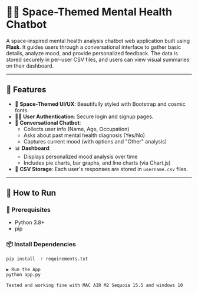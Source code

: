# 🧠🚀 Space-Themed Mental Health Chatbot

A space-inspired mental health analysis chatbot web application built using **Flask**. It guides users through a conversational interface to gather basic details, analyze mood, and provide personalized feedback. The data is stored securely in per-user CSV files, and users can view visual summaries on their dashboard.

---

## 🌌 Features

- 🌠 **Space-Themed UI/UX**: Beautifully styled with Bootstrap and cosmic fonts.
- 🧑‍💼 **User Authentication**: Secure login and signup pages.
- 🤖 **Conversational Chatbot**:
  - Collects user info (Name, Age, Occupation)
  - Asks about past mental health diagnosis (Yes/No)
  - Captures current mood (with options and "Other" analysis)
- 📊 **Dashboard**:
  - Displays personalized mood analysis over time
  - Includes pie charts, bar graphs, and line charts (via Chart.js)
- 📁 **CSV Storage**: Each user's responses are stored in `username.csv` files.

---

## 🚀 How to Run

### 🔧 Prerequisites

- Python 3.8+
- pip

### 📦 Install Dependencies

```bash
pip install -r requirements.txt

▶️ Run the App
python app.py

Tested and working fine with MAC AIR M2 Sequoia 15.5 and windows 10 